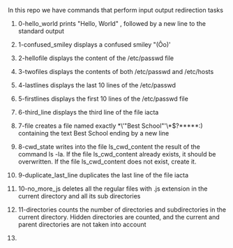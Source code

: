 In this repo we have commands that perform input output redirection tasks

1. 0-hello_world prints "Hello, World" , followed by a new line to the standard output

2. 1-confused_smiley displays a confused smiley "(Ôo)'

3. 2-hellofile displays the content of the /etc/passwd file

4. 3-twofiles displays the contents of both /etc/passwd and /etc/hosts

5. 4-lastlines displays the last 10 lines of the /etc/passwd

6. 5-firstlines displays the first 10 lines of the /etc/passwd file

7. 6-third_line displays the third line of the file iacta

8. 7-file creates a file named exactly \*\\'"Best School"\'\\*$\?\*\*\*\*\*:) containing the text Best School ending by a new line

9. 8-cwd_state writes into the file ls_cwd_content the result of the command ls -la. If the file ls_cwd_content already exists, it should be overwritten. If the file ls_cwd_content does not exist, create it.

10. 9-duplicate_last_line duplicates the last line of the file iacta

11. 10-no_more_js deletes all the regular files with .js extension in the current directory and all its sub directories

12. 11-directories counts the number of directories and subdirectories in the current directory. Hidden directories are counted, and the current and parent directories are not taken into account

13. 